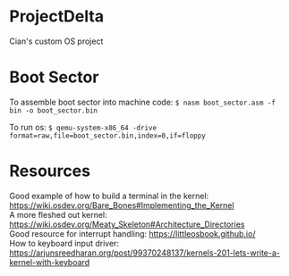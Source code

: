 # ProjectDelta

Cian's custom OS project

# Boot Sector
To assemble boot sector into machine code:
   `$ nasm boot_sector.asm -f bin -o boot_sector.bin`

To run os:
   `$ qemu-system-x86_64 -drive format=raw,file=boot_sector.bin,index=0,if=floppy`

# Resources
Good example of how to build a terminal in the kernel: https://wiki.osdev.org/Bare_Bones#Implementing_the_Kernel  
A more fleshed out kernel: https://wiki.osdev.org/Meaty_Skeleton#Architecture_Directories  
Good resource for interrupt handling: https://littleosbook.github.io/  
How to keyboard input driver: https://arjunsreedharan.org/post/99370248137/kernels-201-lets-write-a-kernel-with-keyboard  

